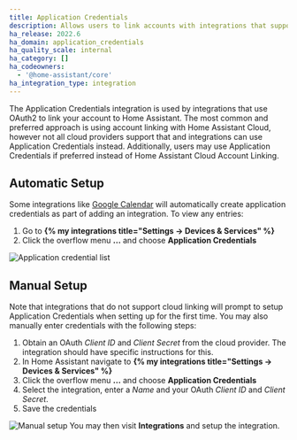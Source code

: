 ```yaml
---
title: Application Credentials
description: Allows users to link accounts with integrations that support OAuth2
ha_release: 2022.6
ha_domain: application_credentials
ha_quality_scale: internal
ha_category: []
ha_codeowners:
  - '@home-assistant/core'
ha_integration_type: integration
---
```


The Application Credentials integration is used by integrations that use OAuth2 to link your account to Home Assistant. The most common and preferred approach is using account linking with Home Assistant Cloud, however not all cloud providers support that and integrations can use Application Credentials instead. Additionally, users may use Application Credentials if preferred instead of Home Assistant Cloud Account Linking.

## Automatic Setup

Some integrations like [Google Calendar](/integrations/google/) will automatically create application credentials as part of adding an integration. To view any entries:
1. Go to **{% my integrations title="Settings -> Devices & Services" %}**
2. Click the overflow menu **...** and choose **Application Credentials**

![Application credential list](/images/integrations/application_credentials/application-credentials.png)

## Manual Setup

Note that integrations that do not support cloud linking will prompt to setup Application Credentials
when setting up for the first time. You may also manually enter credentials with the following steps:

1. Obtain an OAuth *Client ID* and *Client Secret* from the cloud provider. The integration should have specific instructions for this.
2. In Home Assistant navigate to **{% my integrations title="Settings -> Devices & Services" %}**
3. Click the overflow menu **...** and choose **Application Credentials**
4. Select the integration, enter a *Name* and your OAuth *Client ID* and *Client Secret*.
5. Save the credentials

![Manual setup](/images/integrations/application_credentials/application-credential-setup.png)
You may then visit **Integrations** and setup the integration.